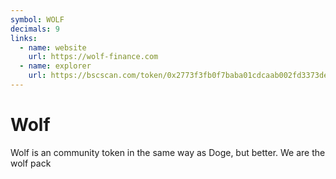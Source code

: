 ```yaml
---
symbol: WOLF
decimals: 9
links:
  - name: website
    url: https://wolf-finance.com
  - name: explorer
    url: https://bscscan.com/token/0x2773f3fb0f7baba01cdcaab002fd3373de2860b3
---
```


# Wolf

Wolf is an community token in the same way as Doge, but better. We are the wolf pack
